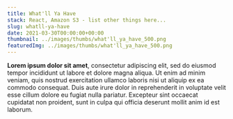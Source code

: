 ```yaml
---
title: What'll Ya Have
stack: React, Amazon S3 - list other things here...
slug: whatll-ya-have
date: 2021-03-30T00:00:00+00:00
thumbnail: ../images/thumbs/what'll_ya_have_500.png
featuredImg: ../images/thumbs/what'll_ya_have_500.png
---
```


**Lorem ipsum dolor sit amet**, consectetur adipiscing elit, sed do eiusmod tempor incididunt ut labore et dolore magna aliqua. Ut enim ad minim veniam, quis nostrud exercitation ullamco laboris nisi ut aliquip ex ea commodo consequat. Duis aute irure dolor in reprehenderit in voluptate velit esse cillum dolore eu fugiat nulla pariatur. Excepteur sint occaecat cupidatat non proident, sunt in culpa qui officia deserunt mollit anim id est laborum.